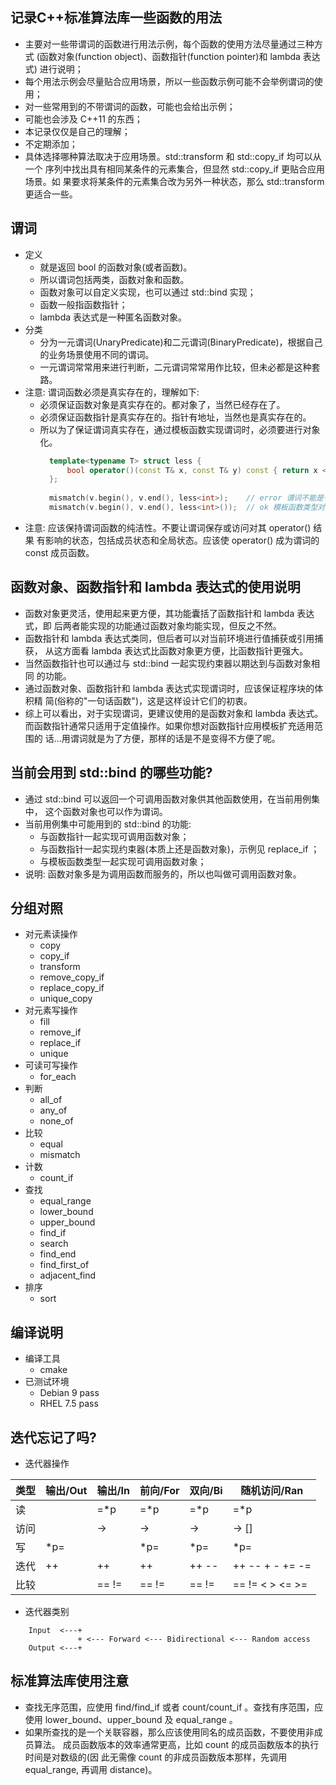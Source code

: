 
## 记录C++标准算法库一些函数的用法
- 主要对一些带谓词的函数进行用法示例，每个函数的使用方法尽量通过三种方式
  (函数对象(function object)、函数指针(function pointer)和 lambda 表达式)
  进行说明；
- 每个用法示例会尽量贴合应用场景，所以一些函数示例可能不会举例谓词的使用；
- 对一些常用到的不带谓词的函数，可能也会给出示例；
- 可能也会涉及 C++11 的东西；
- 本记录仅仅是自己的理解；
- 不定期添加；
- 具体选择哪种算法取决于应用场景。std::transform 和 std::copy_if 均可以从一个
  序列中找出具有相同某条件的元素集合，但显然 std::copy_if 更贴合应用场景。如
  果要求将某条件的元素集合改为另外一种状态，那么 std::transform 更适合一些。

## 谓词
- 定义
    + 就是返回 bool 的函数对象(或者函数)。
    + 所以谓词包括两类，函数对象和函数。
    + 函数对象可以自定义实现，也可以通过 std::bind 实现；
    + 函数一般指函数指针；
    + lambda 表达式是一种匿名函数对象。
- 分类
    + 分为一元谓词(UnaryPredicate)和二元谓词(BinaryPredicate)，根据自己
      的业务场景使用不同的谓词。
    + 一元谓词常常用来进行判断，二元谓词常常用作比较，但未必都是这种套路。
- 注意: 谓词函数必须是真实存在的，理解如下:
    + 必须保证函数对象是真实存在的。都对象了，当然已经存在了。
    + 必须保证函数指针是真实存在的。指针有地址，当然也是真实存在的。
    + 所以为了保证谓词真实存在，通过模板函数实现谓词时，必须要进行对象化。
      ```c++
        template<typename T> struct less {
            bool operator()(const T& x, const T& y) const { return x < y; }
        };
        
        mismatch(v.begin(), v.end(), less<int>);    // error 谓词不能是一个类型
        mismatch(v.begin(), v.end(), less<int>());  // ok 模板函数类型对象化
      ```
- 注意: 应该保持谓词函数的纯洁性。不要让谓词保存或访问对其 operator() 结果
  有影响的状态，包括成员状态和全局状态。应该使 operator() 成为谓词的 const
  成员函数。

## 函数对象、函数指针和 lambda 表达式的使用说明
- 函数对象更灵活，使用起来更方便，其功能囊括了函数指针和 lambda 表达式，即
  后两者能实现的功能通过函数对象均能实现，但反之不然。
- 函数指针和 lambda 表达式类同，但后者可以对当前环境进行值捕获或引用捕获，
  从这方面看 lambda 表达式比函数对象更方便，比函数指针更强大。
- 当然函数指针也可以通过与 std::bind 一起实现约束器以期达到与函数对象相同
  的功能。
- 通过函数对象、函数指针和 lambda 表达式实现谓词时，应该保证程序块的体积精
  简(俗称的"一句话函数")，这是这样设计它们的初衷。
- 综上可以看出，对于实现谓词，更建议使用的是函数对象和 lambda 表达式。
  而函数指针通常只适用于定值操作。如果你想对函数指针应用模板扩充适用范围的
  话...用谓词就是为了方便，那样的话是不是变得不方便了呢。

## 当前会用到 std::bind 的哪些功能?
- 通过 std::bind 可以返回一个可调用函数对象供其他函数使用，在当前用例集中，
  这个函数对象也可以作为谓词。
- 当前用例集中可能用到的 std::bind 的功能:
    + 与函数指针一起实现可调用函数对象；
    + 与函数指针一起实现约束器(本质上还是函数对象)，示例见 replace_if ；
    + 与模板函数类型一起实现可调用函数对象；
- 说明: 函数对象多是为调用函数而服务的，所以也叫做可调用函数对象。

## 分组对照
- 对元素读操作
    + copy
    + copy_if
    + transform
    + remove_copy_if
    + replace_copy_if
    + unique_copy
- 对元素写操作
    + fill
    + remove_if
    + replace_if
    + unique
- 可读可写操作
    + for_each
- 判断
    + all_of
    + any_of
    + none_of
- 比较
    + equal
    + mismatch
- 计数
    + count_if
- 查找
    + equal_range
    + lower_bound
    + upper_bound
    + find_if
    + search
    + find_end
    + find_first_of
    + adjacent_find
- 排序
    + sort

## 编译说明
- 编译工具
    + cmake
- 已测试环境
    + Debian 9  pass
    + RHEL 7.5  pass

## 迭代忘记了吗?
- 迭代器操作

|  类型  | 输出/Out | 输出/In | 前向/For | 双向/Bi |   随机访问/Ran   |
|--------|----------|---------|----------|---------|------------------|
| 读     |          | =*p     | =*p      | =*p     | =*p              |
| 访问   |          | ->      | ->       | ->      | -> []            |
| 写     | *p=      |         | *p=      | *p=     | *p=              |
| 迭代   | ++       | ++      | ++       | ++ --   | ++ -- + - += -=  |
| 比较   |          | == !=   | == !=    | == !=   | == != < > <= >=  |

- 迭代器类别
```shell
    Input  <---+
               + <--- Forward <--- Bidirectional <--- Random access
    Output <---+
```

## 标准算法库使用注意
- 查找无序范围，应使用 find/find_if 或者 count/count_if 。查找有序范围，应使用
  lower_bound、upper_bound 及 equal_range 。
- 如果所查找的是一个关联容器，那么应该使用同名的成员函数，不要使用非成员算法。
  成员函数版本的效率通常更高，比如 count 的成员函数版本的执行时间是对数级的(因
  此无需像 count 的非成员函数版本那样，先调用 equal_range, 再调用 distance)。